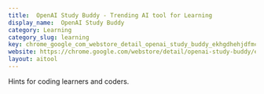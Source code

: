 ```yaml
---
title:  OpenAI Study Buddy - Trending AI tool for Learning
display_name:  OpenAI Study Buddy
category: Learning
category_slug: learning
key: chrome_google_com_webstore_detail_openai_study_buddy_ekhgdhehjdfmcbiee
website: https://chrome.google.com/webstore/detail/openai-study-buddy/ekhgdhehjdfmcbieepplbnflhijfnjjd?hl=en
layout: aitool
---
```


Hints for coding learners and coders.

